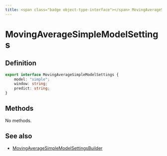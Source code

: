 ```yaml
---
title: <span class="badge object-type-interface"></span> MovingAverageSimpleModelSettings
---
```

# <span class="badge object-type-interface"></span> MovingAverageSimpleModelSettings

## Definition

```typescript
export interface MovingAverageSimpleModelSettings {
	model: "simple";
	window: string;
	predict: string;
}

```
## Methods

No methods.
## See also

 * <span class="badge builder"></span> [MovingAverageSimpleModelSettingsBuilder](./builder-MovingAverageSimpleModelSettingsBuilder.md)
